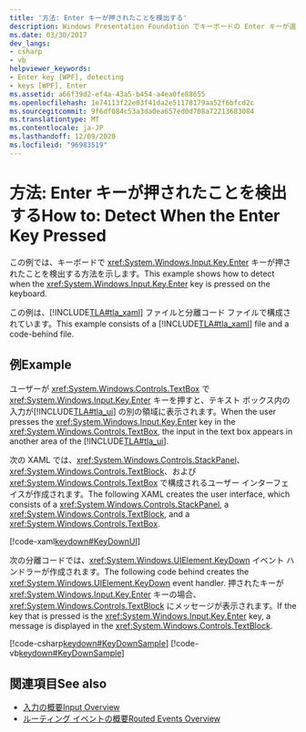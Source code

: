 ```yaml
---
title: '方法: Enter キーが押されたことを検出する'
description: Windows Presentation Foundation でキーボードの Enter キーが選択されていることを検出します。 この例は、XAML と分離コード ファイルで構成されています。
ms.date: 03/30/2017
dev_langs:
- csharp
- vb
helpviewer_keywords:
- Enter key [WPF], detecting
- keys [WPF], Enter
ms.assetid: a66f39d2-ef4a-43a5-b454-a4ea0fe88655
ms.openlocfilehash: 1e74113f22e03f41da2e51178179aa52f6bfcd2c
ms.sourcegitcommit: 9f6df084c53a3da0ea657ed0d708a72213683084
ms.translationtype: MT
ms.contentlocale: ja-JP
ms.lasthandoff: 12/09/2020
ms.locfileid: "96983519"
---
```

# <a name="how-to-detect-when-the-enter-key-pressed"></a><span data-ttu-id="c6a2b-104">方法: Enter キーが押されたことを検出する</span><span class="sxs-lookup"><span data-stu-id="c6a2b-104">How to: Detect When the Enter Key Pressed</span></span>
<span data-ttu-id="c6a2b-105">この例では、キーボードで <xref:System.Windows.Input.Key.Enter> キーが押されたことを検出する方法を示します。</span><span class="sxs-lookup"><span data-stu-id="c6a2b-105">This example shows how to detect when the <xref:System.Windows.Input.Key.Enter> key is pressed on the keyboard.</span></span>  
  
 <span data-ttu-id="c6a2b-106">この例は、[!INCLUDE[TLA#tla_xaml](../../../includes/tlasharptla-xaml-md.md)] ファイルと分離コード ファイルで構成されています。</span><span class="sxs-lookup"><span data-stu-id="c6a2b-106">This example consists of a [!INCLUDE[TLA#tla_xaml](../../../includes/tlasharptla-xaml-md.md)] file and a code-behind file.</span></span>  
  
## <a name="example"></a><span data-ttu-id="c6a2b-107">例</span><span class="sxs-lookup"><span data-stu-id="c6a2b-107">Example</span></span>  
 <span data-ttu-id="c6a2b-108">ユーザーが <xref:System.Windows.Controls.TextBox> で <xref:System.Windows.Input.Key.Enter> キーを押すと、テキスト ボックス内の入力が[!INCLUDE[TLA#tla_ui](../../../includes/tlasharptla-ui-md.md)] の別の領域に表示されます。</span><span class="sxs-lookup"><span data-stu-id="c6a2b-108">When the user presses the <xref:System.Windows.Input.Key.Enter> key in the <xref:System.Windows.Controls.TextBox>, the input in the text box appears in another area of the [!INCLUDE[TLA#tla_ui](../../../includes/tlasharptla-ui-md.md)].</span></span>  
  
 <span data-ttu-id="c6a2b-109">次の XAML では、<xref:System.Windows.Controls.StackPanel>、<xref:System.Windows.Controls.TextBlock>、および <xref:System.Windows.Controls.TextBox> で構成されるユーザー インターフェイスが作成されます。</span><span class="sxs-lookup"><span data-stu-id="c6a2b-109">The following XAML creates the user interface, which consists of a <xref:System.Windows.Controls.StackPanel>, a <xref:System.Windows.Controls.TextBlock>, and a <xref:System.Windows.Controls.TextBox>.</span></span>  
  
 [!code-xaml[keydown#KeyDownUI](~/samples/snippets/csharp/VS_Snippets_Wpf/KeyDown/CSharp/Window1.xaml#keydownui)]  
  
 <span data-ttu-id="c6a2b-110">次の分離コードでは、<xref:System.Windows.UIElement.KeyDown> イベント ハンドラーが作成されます。</span><span class="sxs-lookup"><span data-stu-id="c6a2b-110">The following code behind creates the <xref:System.Windows.UIElement.KeyDown> event handler.</span></span>  <span data-ttu-id="c6a2b-111">押されたキーが <xref:System.Windows.Input.Key.Enter> キーの場合、<xref:System.Windows.Controls.TextBlock> にメッセージが表示されます。</span><span class="sxs-lookup"><span data-stu-id="c6a2b-111">If the key that is pressed is the <xref:System.Windows.Input.Key.Enter> key, a message is displayed in the <xref:System.Windows.Controls.TextBlock>.</span></span>  
  
 [!code-csharp[keydown#KeyDownSample](~/samples/snippets/csharp/VS_Snippets_Wpf/KeyDown/CSharp/Window1.xaml.cs#keydownsample)]
 [!code-vb[keydown#KeyDownSample](~/samples/snippets/visualbasic/VS_Snippets_Wpf/KeyDown/VisualBasic/Window1.xaml.vb#keydownsample)]  
  
## <a name="see-also"></a><span data-ttu-id="c6a2b-112">関連項目</span><span class="sxs-lookup"><span data-stu-id="c6a2b-112">See also</span></span>

- [<span data-ttu-id="c6a2b-113">入力の概要</span><span class="sxs-lookup"><span data-stu-id="c6a2b-113">Input Overview</span></span>](input-overview.md)
- [<span data-ttu-id="c6a2b-114">ルーティング イベントの概要</span><span class="sxs-lookup"><span data-stu-id="c6a2b-114">Routed Events Overview</span></span>](routed-events-overview.md)

